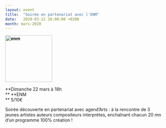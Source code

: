 ```yaml
---
layout: event
title:  "Soirée en partenariat avec l'ENM"
date:   2020-03-22 20:00:00 +0200
month: mars-2020
---
```

**<img class=" size-thumbnail wp-image-6397 alignleft" src="http://localhost/wpagendarts/wp-content/uploads/2019/04/enm.jpg?w=150" alt="enm" width="150" height="150" srcset="http://localhost/wpagendarts/wp-content/uploads/2019/04/enm.jpg 482w, http://localhost/wpagendarts/wp-content/uploads/2019/04/enm-300x300.jpg 300w, http://localhost/wpagendarts/wp-content/uploads/2019/04/enm-150x150.jpg 150w" sizes="(max-width: 150px) 100vw, 150px" />**

**Dimanche 22 mars à 18h  
** **ENM  
** <span style="font-weight:400;">5/10€</span>

<span style="font-weight:400;">Soirée découverte en partenariat avec agend’Arts : à la rencontre de 3 jeunes artistes auteurs compositeurs interprètes, enchaînant chacun 20 mn d’un programme 100% création !</span>
